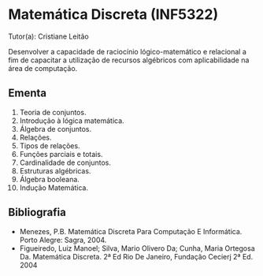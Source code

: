 # Matemática Discreta (INF5322)

Tutor(a): Cristiane Leitão

Desenvolver a capacidade de raciocínio lógico-matemático e relacional a fim de capacitar a utilização de recursos algébricos com aplicabilidade na área de computação.

## Ementa

1. Teoria de conjuntos.
2. Introdução à lógica matemática.
3. Álgebra de conjuntos.
4. Relações.
5. Tipos de relações.
6. Funções parciais e totais.
7. Cardinalidade de conjuntos.
8. Estruturas algébricas.
9. Álgebra booleana.
10. Indução Matemática.

## Bibliografia

- Menezes, P.B. Matemática Discreta Para Computação E Informática. Porto Alegre: Sagra, 2004.
- Figueiredo, Luiz Manoel; Silva, Mario Olivero Da; Cunha, Maria Ortegosa Da. Matemática Discreta. 2ª Ed Rio De Janeiro, Fundação Cecierj 2ª Ed. 2004
